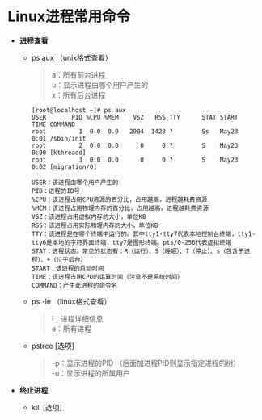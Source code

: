# Linux进程常用命令

* **进程查看**
  * ps aux （unix格式查看）
    > a：所有前台进程 <br/>
      u：显示进程由哪个用户产生的 <br/>
      x：所有后台进程
    ```
    [root@localhost ~]# ps aux
    USER       PID %CPU %MEM    VSZ   RSS TTY      STAT START   TIME COMMAND
    root         1  0.0  0.0   2904  1428 ?        Ss   May23   0:01 /sbin/init
    root         2  0.0  0.0      0     0 ?        S    May23   0:00 [kthreadd]
    root         3  0.0  0.0      0     0 ?        S    May23   0:02 [migration/0]

    USER：该进程由哪个用户产生的
    PID：进程的ID号
    %CPU：该进程占用CPU资源的百分比，占用越高，进程越耗费资源
    %MEM：该进程占用物理内存的百分比，占用越高，进程越耗费资源
    VSZ：该进程占用虚拟内存的大小，单位KB
    RSS：该进程占用实际物理内存的大小，单位KB
    TTY：该进程是在哪个终端中运行的。其中tty1-tty7代表本地控制台终端，tty1-tty6是本地的字符界面终端，tty7是图形终端。pts/0-256代表虚拟终端
    STAT：进程状态。常见的状态有：R（运行）、S（睡眠）、T（停止）、s（包含子进程）、+（位于后台）
    START：该进程的启动时间
    TIME：该进程占用CPU的运算时间（注意不是系统时间）
    COMMAND：产生此进程的命令名
    ```
  * ps -le （linux格式查看）
    > l：进程详细信息 <br/>
      e：所有进程

  * pstree [选项]
    > -p：显示进程的PID （后面加进程PID则显示指定进程的树）<br/>
      -u：显示进程的所属用户 <br/>

* **终止进程**
  * kill [选项]
    > 

